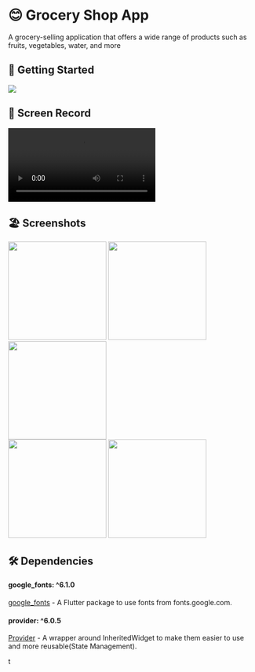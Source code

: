 # 😊 Grocery Shop App
 

 A grocery-selling application that offers a wide range of products such as fruits, vegetables,
  water, and more
 

 ## 🚀 Getting Started
 
 <img src ="https://cdn.dribbble.com/userupload/3171878/file/original-323d53d170e54f3b664eaddeb92d8cd3.png?resize=1024x768">

  ## 📸 Screen Record
 
<video src="https://github.com/Ahmedyehia122/NewsReader/assets/142153775/2d578dd0-a439-41d5-9507-00872ea007c2
"></video>

 ## 🏖️ Screenshots 
 
 
 <div>
   <img src ="https://github.com/Ahmedyehia122/NewsReader/assets/142153775/6c4e1301-acef-47cf-8c3b-cb2174582887" width="200" >
   <img src ="https://github.com/Ahmedyehia122/NewsReader/assets/142153775/df1c1362-3684-4342-8f21-be8c9d287971" width="200" >
    <img src ="https://github.com/Ahmedyehia122/NewsReader/assets/142153775/d98eaf5b-70ed-4ff7-bb38-dec348c7ff47" width="200" >
  </div>

 
 <div>
    <img src ="https://github.com/Ahmedyehia122/NewsReader/assets/142153775/77b79e1c-6d50-4723-aba2-582d57fc5f84" width="200" >
    <img src ="https://github.com/Ahmedyehia122/NewsReader/assets/142153775/308c810f-6186-4919-8f5f-150e59136e91" width="200" >
   </div>

 ## 🛠 Dependencies


 #### google_fonts: ^6.1.0
   [google_fonts](https://pub.dev/packages/google_fonts) - A Flutter package to use fonts from fonts.google.com.

 #### provider: ^6.0.5
   [Provider](https://pub.dev/packages/provider) - A wrapper around InheritedWidget to make them easier to use and more reusable(State Management).

 t 

  
  




 



 
 

